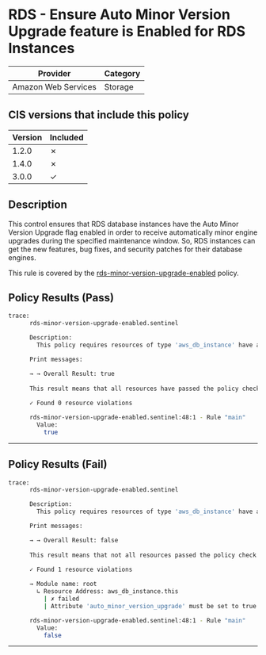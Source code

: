 # RDS - Ensure Auto Minor Version Upgrade feature is Enabled for RDS Instances

| Provider            | Category     |
|---------------------|--------------|
| Amazon Web Services | Storage      |

## CIS versions that include this policy

| Version | Included |
|---------|----------|
| 1.2.0   | &cross;  |
| 1.4.0   | &cross;  |
| 3.0.0   | &check;  |

## Description

This control ensures that RDS database instances have the Auto Minor Version Upgrade flag enabled in order to receive automatically minor engine upgrades during the specified maintenance window. So, RDS instances can get the new features, bug fixes, and security patches for their database engines.

This rule is covered by the [rds-minor-version-upgrade-enabled](../../policies/rds-minor-version-upgrade-enabled.sentinel) policy.

## Policy Results (Pass)
```bash
trace:
      rds-minor-version-upgrade-enabled.sentinel

      Description:
        This policy requires resources of type 'aws_db_instance' have attribute 'auto_minor_version_upgrade' set to true.

      Print messages:

      → → Overall Result: true
      
      This result means that all resources have passed the policy check for the policy rds-minor-version-upgrade-enabled.
      
      ✓ Found 0 resource violations

      rds-minor-version-upgrade-enabled.sentinel:48:1 - Rule "main"
        Value:
          true
```

---

## Policy Results (Fail)
```bash
trace:
      rds-minor-version-upgrade-enabled.sentinel

      Description:
        This policy requires resources of type 'aws_db_instance' have attribute 'auto_minor_version_upgrade' set to true.

      Print messages:

      → → Overall Result: false
      
      This result means that not all resources passed the policy check and the protected behavior is not allowed for the policy rds-minor-version-upgrade-enabled.
      
      ✓ Found 1 resource violations

      → Module name: root
        ↳ Resource Address: aws_db_instance.this
          | ✗ failed
          | Attribute 'auto_minor_version_upgrade' must be set to true for 'aws_db_instance' resources. Refer to https://docs.aws.amazon.com/securityhub/latest/userguide/rds-controls.html#rds-13 for more details.

      rds-minor-version-upgrade-enabled.sentinel:48:1 - Rule "main"
        Value:
          false
```

---